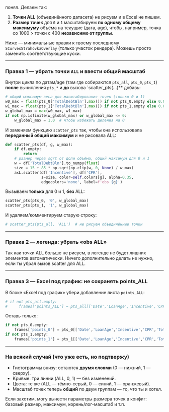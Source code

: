 понял. Делаем так:

1. **Точки ALL** (объединённого датасета) не рисуем и в Excel не пишем.
2. **Размер точек** для `0` и `1` масштабируем **по одному общему максимуму** объёма на текущие (дата, age), чтобы, например, точка со 1000 > точки с 400 **независимо от группы**.

Ниже — минимальные правки к твоему последнему `SCurvesStrahovkaOverlay` (только участок рендера). Можешь просто заменить соответствующие куски.

---

### Правка 1 — убрать точки `ALL` и ввести общий масштаб

Внутри цикла по датам/age (там где собираются `pts_all`, `pts_0`, `pts_1`) **после** вычисления `pts_*` и **до** вызова `scatter_pts(...)** добавь:

```python
# общий максимум веса для масштабирования точек (только 0 и 1)
w0_max = float(pts_0['TotalDebtBln'].max()) if not pts_0.empty else 0.0
w1_max = float(pts_1['TotalDebtBln'].max()) if not pts_1.empty else 0.0
w_global_max = max(w0_max, w1_max)
if not np.isfinite(w_global_max) or w_global_max <= 0:
    w_global_max = 1.0  # чтобы избежать деления на 0
```

И заменяем функцию `scatter_pts` так, чтобы она использовала **переданный общий максимум** и не рисовала ALL:

```python
def scatter_pts(df, g, w_max):
    if df.empty:
        return
    # размер через sqrt от доли объёма, общий максимум для 0 и 1
    w = df['TotalDebtBln'].to_numpy(float)
    size = 15 + 85 * np.sqrt(np.clip(w, 0, None) / w_max)
    axL.scatter(df['Incentive'], df['CPR'],
                s=size, color=self.colors[g], alpha=0.35,
                edgecolors='none', label=f'obs {g}')
```

Вызываем **только** для 0 и 1, **без** ALL:

```python
scatter_pts(pts_0, '0', w_global_max)
scatter_pts(pts_1, '1', w_global_max)
```

И удаляем/комментируем старую строку:

```python
# scatter_pts(pts_all, 'ALL')  # не рисуем объединённые точки
```

---

### Правка 2 — легенда: убрать «obs ALL»

Так как точки ALL больше не рисуем, в легенде не будет лишних элементов автоматически. Ничего дополнительно делать не нужно, если ты убрал вызов scatter для ALL.

---

### Правка 3 — Excel под график: не сохранять points_ALL

В блоке «Excel под график» убери добавление листа `points_ALL`:

```python
# if not pts_all.empty:
#     frames['points_ALL'] = pts_all[['Date','LoanAge','Incentive','CPR','TotalDebtBln']].copy()
```

Оставь только:

```python
if not pts_0.empty:
    frames['points_0'] = pts_0[['Date','LoanAge','Incentive','CPR','TotalDebtBln']].copy()
if not pts_1.empty:
    frames['points_1'] = pts_1[['Date','LoanAge','Incentive','CPR','TotalDebtBln']].copy()
```

---

### На всякий случай (что уже есть, но подтвержу)

* Гистограммы внизу: остаются **двумя слоями** (0 — нижний, 1 — сверху).
* Кривые: три линии (ALL, 0, 1) — без изменений.
* Цвета: те же (ALL — тёмно-серый, 0 — синий, 1 — оранжевый).
* Масштаб точек теперь **общий** по двум группам — то, что ты и хотел.

Если захотим, могу вынести параметры размера точек в конфиг: базовый размер, максимум, корень/лог-масштаб и т.п.
